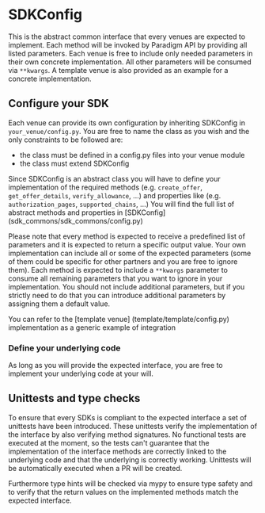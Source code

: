 # SDKConfig

This is the abstract common interface that every venues are expected to
implement. Each method will be invoked by Paradigm API by providing all
listed parameters. Each venue is free to include only needed parameters
in their own concrete implementation. All other parameters will be
consumed via `**kwargs`. A template venue is also provided as an
example for a concrete implementation.

## Configure your SDK

Each venue can provide its own configuration by inheriting SDKConfig in
`your_venue/config.py`. You are free to name the class as you wish and
the only constraints to be followed are:
- the class must be defined in a config.py files into your venue module
- the class must extend SDKConfig

Since SDKConfig is an abstract class you will have to define your
implementation of the required methods (e.g. `create_offer`,
`get_offer_details`, `verify_allowance`, ...) and properties like
(e.g. `authorization_pages`, `supported_chains`, ...) You will find the
full list of abstract methods and properties in [SDKConfig]
(sdk_commons/sdk_commons/config.py)

Please note that every method is expected to receive a predefined list
of parameters and it is expected to return a specific output value.
Your own implementation can include all or some of the expected
parameters (some of them could be specific for other partners and you
are free to ignore them). Each method is expected to include a
`**kwargs` parameter to consume all remaining parameters that you want
to ignore in your implementation. You should not include additional
parameters, but if you strictly need to do that you can introduce
additional parameters by assigning them a default value.

You can refer to the [template venue]
(template/template/config.py)
implementation as a generic example of integration

### Define your underlying code

As long as you will provide the expected interface, you are free to
implement your underlying code at your will.

## Unittests and type checks

To ensure that every SDKs is compliant to the expected interface a set
of unittests have been introduced. These unittests verify the
implementation of the interface by also verifying method signatures. No
functional tests are executed at the moment, so the tests can't
guarantee that the implementation of the interface methods are
correctly linked to the underlying code and that the underlying is
correctly working. Unittests will be automatically executed when a PR
will be created.

Furthermore type hints will be checked via mypy to ensure type safety
and to verify that the return values on the implemented methods match
the expected interface.
